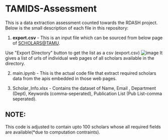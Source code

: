 # TAMIDS-Assessment

This is a data extraction assessment counted towards the RDASH project. Below is the small description of each file in this repository:
1. **export.csv** - This is an input file which can be sourced from below page of [SCHOLARS@TAMU](https://scholars.library.tamu.edu/vivo/directory/People?collection=individual&fl=type,name,preferredTitle,researchAreas,positions,positionOrganization,thumbnail&facets=type,positionOrganization,researchAreas_nested_facets,selectedPublicationTag&type.type=STRING&type.pageSize=10&type.pageNumber=1&type.sort=COUNT,DESC&positionOrganization.type=STRING&positionOrganization.pageSize=10&positionOrganization.pageNumber=1&positionOrganization.sort=INDEX,ASC&researchAreas_nested_facets.type=STRING&researchAreas_nested_facets.pageSize=10&researchAreas_nested_facets.pageNumber=1&researchAreas_nested_facets.sort=COUNT,DESC&selectedPublicationTag.type=STRING&selectedPublicationTag.pageSize=10&selectedPublicationTag.pageNumber=1&selectedPublicationTag.sort=COUNT,DESC&class.filter=Person&class.opKey=EQUALS&filters=class&sort=name_sort,ASC&page=1).

Use "Export Directory" button to get the list as a csv (export.csv)
![image](https://github.com/samersonal/TAMIDS-Assessment/assets/32759792/f2b7d3f4-a8fb-479e-9f4b-eac87aebeb52)
It gives a list of urls of individual web pages of all scholars available in the directory.

2. main.ipynb - This is the actual code file that extract required scholars data from the apis embedded in those web pages.

3. Scholar_Info.xlsx - Contains the dataset of Name, Email , Department (Dept), Keywords (comma-seperated), Publication List (Pub List-comma seperated).

## NOTE:

This code is adjusted to contain upto 100 scholars whose all required fields are available(*due to computation contraints).
